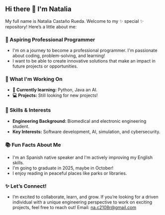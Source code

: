 ## Hi there 👋 I'm Natalia 
My full name is Natalia Castaño Rueda. Welcome to my ✨ special ✨ repository! Here’s a little about me:

### 🚀 Aspiring Professional Programmer
- I'm on a journey to become a professional programmer. I'm passionate about coding, problem-solving, and learning! 
- I want to be able to create innovative solutions that make an impact in future projects or opportunities. 

### 🎯 What I'm Working On
- **🌱 Currently learning:** Python, Java an AI.
- **💻 Projects:** Still looking for new projects!

### 🌟 Skills & Interests
- **Engineering Background:** Biomedical and electronic engineering student.
- **Key Interests:** Software development, AI, simulation, and cybersecurity.

### 📚 Fun Facts About Me
- I'm an Spanish native speaker and I'm actively improving my English skills.
- I'm going to graduate in 2025, maybe in October!
- I enjoy reading in peaceful places like parks or libraries.

### ✨ Let’s Connect!
- I’m excited to collaborate, learn, and grow. If you’re looking for a driven individual with a unique engineering perspective to work on exciting projects, feel free to reach out! Email: na.c2108r@gmail.com

<!--
**NataliaCR23/NataliaCR23** is a ✨ _special_ ✨ repository because its `README.md` (this file) appears on your GitHub profile.

Here are some ideas to get you started:

- 🔭 I’m currently working on ...
- 🌱 I’m currently learning ...
- 👯 I’m looking to collaborate on ...
- 🤔 I’m looking for help with ...
- 💬 Ask me about ...
- 📫 How to reach me: ...
- 😄 Pronouns: ...
- ⚡ Fun fact: ...
-->

